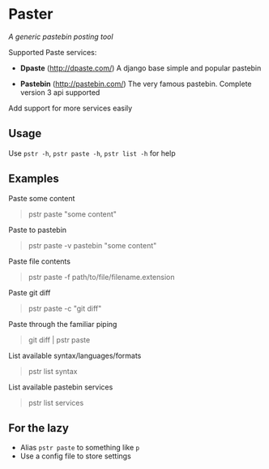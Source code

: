 Paster
======
*A generic pastebin posting tool*

Supported Paste services:

 - **Dpaste** (http://dpaste.com/)
   A django base simple and popular pastebin

 - **Pastebin** (http://pastebin.com/)
   The very famous pastebin. Complete version 3 api supported

Add support for more services easily

Usage
-----

Use `pstr -h`, `pstr paste -h`, `pstr list -h` for help

Examples
--------

Paste some content
> pstr paste "some content"

Paste to pastebin
> pstr paste -v pastebin "some content"

Paste file contents
> pstr paste -f path/to/file/filename.extension

Paste git diff
> pstr paste -c "git diff"

Paste through the familiar piping
> git diff | pstr paste

List available syntax/languages/formats
> pstr list syntax

List available pastebin services
> pstr list services


For the lazy
------------

  - Alias `pstr paste` to something like `p`
  - Use a config file to store settings
